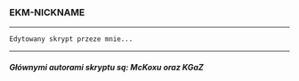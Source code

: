 ### EKM-NICKNAME

---
```
Edytowany skrypt przeze mnie...
```
---
##### Głównymi autorami skryptu są: McKoxu oraz KGaZ
